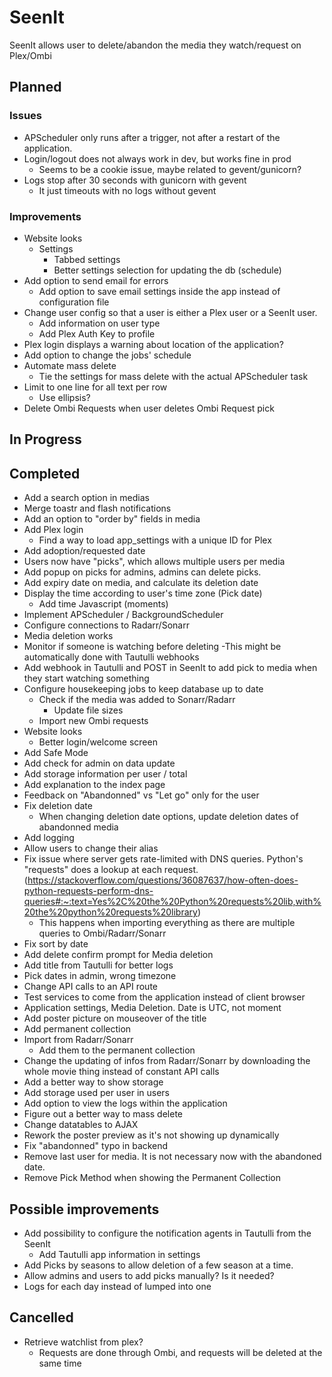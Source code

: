 # SeenIt
SeenIt allows user to delete/abandon the media they watch/request on Plex/Ombi

## Planned
### Issues
- APScheduler only runs after a trigger, not after a restart of the application.
- Login/logout does not always work in dev, but works fine in prod
    - Seems to be a cookie issue, maybe related to gevent/gunicorn?
- Logs stop after 30 seconds with gunicorn with gevent
    - It just timeouts with no logs without gevent

### Improvements
- Website looks
    - Settings
        - Tabbed settings
        - Better settings selection for updating the db (schedule)
- Add option to send email for errors
    - Add option to save email settings inside the app instead of configuration file
- Change user config so that a user is either a Plex user or a SeenIt user.
    - Add information on user type
    - Add Plex Auth Key to profile
- Plex login displays a warning about location of the application?
- Add option to change the jobs' schedule
- Automate mass delete
    - Tie the settings for mass delete with the actual APScheduler task
- Limit to one line for all text per row
    - Use ellipsis?
- Delete Ombi Requests when user deletes Ombi Request pick

## In Progress

## Completed
- Add a search option in medias
- Merge toastr and flash notifications
- Add an option to "order by" fields in media
- Add Plex login
    - Find a way to load app_settings with a unique ID for Plex
- Add adoption/requested date
- Users now have "picks", which allows multiple users per media
- Add popup on picks for admins, admins can delete picks.
- Add expiry date on media, and calculate its deletion date
- Display the time according to user's time zone (Pick date)
    - Add time Javascript (moments)
- Implement APScheduler / BackgroundScheduler
- Configure connections to Radarr/Sonarr
- Media deletion works
- Monitor if someone is watching before deleting
    -This might be automatically done with Tautulli webhooks
- Add webhook in Tautulli and POST in SeenIt to add pick to media when they start watching something
- Configure housekeeping jobs to keep database up to date
    - Check if the media was added to Sonarr/Radarr
        - Update file sizes
    - Import new Ombi requests
- Website looks
    - Better login/welcome screen
- Add Safe Mode
- Add check for admin on data update
- Add storage information per user / total
- Add explanation to the index page
- Feedback on "Abandonned" vs "Let go" only for the user
- Fix deletion date
    - When changing deletion date options, update deletion dates of abandonned media
- Add logging
- Allow users to change their alias
- Fix issue where server gets rate-limited with DNS queries. Python's "requests" does a lookup at each request. (https://stackoverflow.com/questions/36087637/how-often-does-python-requests-perform-dns-queries#:~:text=Yes%2C%20the%20Python%20requests%20lib,with%20the%20python%20requests%20library)
    - This happens when importing everything as there are multiple queries to Ombi/Radarr/Sonarr
- Fix sort by date
- Add delete confirm prompt for Media deletion
- Add title from Tautulli for better logs
- Pick dates in admin, wrong timezone
- Change API calls to an API route
- Test services to come from the application instead of client browser
- Application settings, Media Deletion. Date is UTC, not moment
- Add poster picture on mouseover of the title
- Add permanent collection
- Import from Radarr/Sonarr
    - Add them to the permanent collection
- Change the updating of infos from Radarr/Sonarr by downloading the whole movie thing instead of constant API calls
- Add a better way to show storage
- Add storage used per user in users
- Add option to view the logs within the application
- Figure out a better way to mass delete
- Change datatables to AJAX
- Rework the poster preview as it's not showing up dynamically
- Fix "abandonned" typo in backend
- Remove last user for media. It is not necessary now with the abandoned date.
- Remove Pick Method when showing the Permanent Collection

## Possible improvements
- Add possibility to configure the notification agents in Tautulli from the SeenIt
    - Add Tautulli app information in settings
- Add Picks by seasons to allow deletion of a few season at a time.
- Allow admins and users to add picks manually? Is it needed?
- Logs for each day instead of lumped into one

## Cancelled
- Retrieve watchlist from plex?
    - Requests are done through Ombi, and requests will be deleted at the same time
